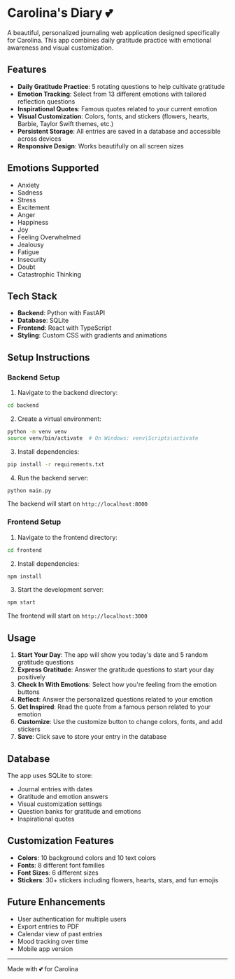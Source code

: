 # Carolina's Diary 💕

A beautiful, personalized journaling web application designed specifically for Carolina. This app combines daily gratitude practice with emotional awareness and visual customization.

## Features

- **Daily Gratitude Practice**: 5 rotating questions to help cultivate gratitude
- **Emotion Tracking**: Select from 13 different emotions with tailored reflection questions
- **Inspirational Quotes**: Famous quotes related to your current emotion
- **Visual Customization**: Colors, fonts, and stickers (flowers, hearts, Barbie, Taylor Swift themes, etc.)
- **Persistent Storage**: All entries are saved in a database and accessible across devices
- **Responsive Design**: Works beautifully on all screen sizes

## Emotions Supported

- Anxiety
- Sadness
- Stress
- Excitement
- Anger
- Happiness
- Joy
- Feeling Overwhelmed
- Jealousy
- Fatigue
- Insecurity
- Doubt
- Catastrophic Thinking

## Tech Stack

- **Backend**: Python with FastAPI
- **Database**: SQLite
- **Frontend**: React with TypeScript
- **Styling**: Custom CSS with gradients and animations

## Setup Instructions

### Backend Setup

1. Navigate to the backend directory:
```bash
cd backend
```

2. Create a virtual environment:
```bash
python -m venv venv
source venv/bin/activate  # On Windows: venv\Scripts\activate
```

3. Install dependencies:
```bash
pip install -r requirements.txt
```

4. Run the backend server:
```bash
python main.py
```

The backend will start on `http://localhost:8000`

### Frontend Setup

1. Navigate to the frontend directory:
```bash
cd frontend
```

2. Install dependencies:
```bash
npm install
```

3. Start the development server:
```bash
npm start
```

The frontend will start on `http://localhost:3000`

## Usage

1. **Start Your Day**: The app will show you today's date and 5 random gratitude questions
2. **Express Gratitude**: Answer the gratitude questions to start your day positively
3. **Check In With Emotions**: Select how you're feeling from the emotion buttons
4. **Reflect**: Answer the personalized questions related to your emotion
5. **Get Inspired**: Read the quote from a famous person related to your emotion
6. **Customize**: Use the customize button to change colors, fonts, and add stickers
7. **Save**: Click save to store your entry in the database

## Database

The app uses SQLite to store:
- Journal entries with dates
- Gratitude and emotion answers
- Visual customization settings
- Question banks for gratitude and emotions
- Inspirational quotes

## Customization Features

- **Colors**: 10 background colors and 10 text colors
- **Fonts**: 8 different font families
- **Font Sizes**: 6 different sizes
- **Stickers**: 30+ stickers including flowers, hearts, stars, and fun emojis

## Future Enhancements

- User authentication for multiple users
- Export entries to PDF
- Calendar view of past entries
- Mood tracking over time
- Mobile app version

---

Made with 💕 for Carolina